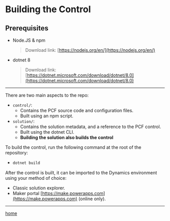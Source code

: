 # Building the Control

## Prerequisites
- Node.JS & npm
  > Download link: [https://nodejs.org/en/](https://nodejs.org/en/)
- dotnet 8
  > Download link: [https://dotnet.microsoft.com/download/dotnet/8.0](https://dotnet.microsoft.com/download/dotnet/8.0)

---

There are two main aspects to the repo:
- `control/`:
  - Contains the PCF source code and configuration files.
  - Built using an npm script.
- `solution/`:
  - Contains the solution metadata, and a reference to the PCF control.
  - Built using the dotnet CLI.
  - **Building the solution also builds the control**

To build the control, run the following command at the root of the repository:
- ```sh
  dotnet build
  ```

After the control is built, it can be imported to the Dynamics environment using your method of choice:
- Classic solution explorer.
- Maker portal [https://make.powerapps.com](https://make.powerapps.com) (online only).

---

[home](../readme.md)
